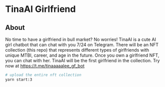 # TinaAI Girlfriend

## About

No time to have a girlfriend in bull market? No worries! TinaAI is a cute AI girl chatbot that can chat with you 7/24 on Telegram. There will be an NFT collection (this repo) that represents different types of girlfriends with unique MTBI, career, and age in the future. Once you own a girlfriend NFT, you can chat with her. TinaAI will be the first girlfriend in the collection. Try now at https://t.me/tinaaaaalee_gf_bot

```bash
# upload the entire nft collection
yarn start:3
```

